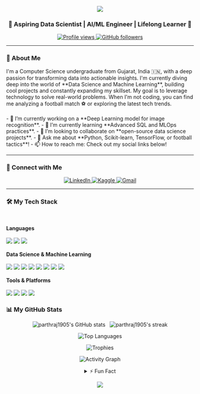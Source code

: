 <p align="center">
  <img src="https://capsule-render.vercel.app/api?type=wave&color=0e75b6&height=200&section=header&text=Parthrajsinh%20Parmar&fontSize=50&fontColor=fff&animation=twinkling" />
</p>

<div align="center">
  
  ### 🚀 Aspiring Data Scientist | AI/ML Engineer | Lifelong Learner 🧠

  <p>
    <a href="https://github.com/parthraj1905">
      <img src="https://komarev.com/ghpvc/?username=parthraj1905&label=Profile%20Views&color=0e75b6&style=flat-square" alt="Profile views"/>
    </a>
    <a href="https://github.com/parthraj1905?tab=followers">
      <img src="https://img.shields.io/github/followers/parthraj1905?label=Followers&style=social" alt="GitHub followers"/>
    </a>
  </p>
  
</div>

---

### 🤔 About Me
<p>
I'm a Computer Science undergraduate from Gujarat, India 🇮🇳, with a deep passion for transforming data into actionable insights. I'm currently diving deep into the world of **Data Science and Machine Learning**, building cool projects and constantly expanding my skillset. My goal is to leverage technology to solve real-world problems. When I'm not coding, you can find me analyzing a football match ⚽️ or exploring the latest tech trends.
<br><br>
- 🔭 I’m currently working on a **Deep Learning model for image recognition**.
- 🌱 I’m currently learning **Advanced SQL and MLOps practices**.
- 👯 I’m looking to collaborate on **open-source data science projects**.
- 💬 Ask me about **Python, Scikit-learn, TensorFlow, or football tactics**!
- 📫 How to reach me: Check out my social links below!

</p>

---

### 🤝 Connect with Me

<p align="center">
  <a href="https://www.linkedin.com/in/YOUR_LINKEDIN_USERNAME" target="_blank">
    <img src="https://img.shields.io/badge/LinkedIn-0A66C2?style=for-the-badge&logo=linkedin&logoColor=white" alt="LinkedIn"/>
  </a>
  <a href="https://www.kaggle.com/YOUR_KAGGLE_USERNAME" target="_blank">
    <img src="https://img.shields.io/badge/Kaggle-20BEFF?style=for-the-badge&logo=kaggle&logoColor=white" alt="Kaggle"/>
  </a>
  <a href="mailto:parthrajsinhparmar19@gmail.com">
    <img src="https://img.shields.io/badge/Gmail-D14836?style=for-the-badge&logo=gmail&logoColor=white" alt="Gmail"/>
  </a>
  </p>

---

### 🛠️ My Tech Stack

<p align="center">
  <br>
  <strong><summary>Languages</summary></strong><br>
  <a href="#"><img src="https://img.shields.io/badge/Python-3776AB?style=for-the-badge&logo=python&logoColor=white"></a>
  <a href="#"><img src="https://img.shields.io/badge/SQL-4479A1?style=for-the-badge&logo=postgresql&logoColor=white"></a>
  <a href="#"><img src="https://img.shields.io/badge/C++-00599C?style=for-the-badge&logo=c%2B%2B&logoColor=white"></a>
  <br><br>
  <strong><summary>Data Science & Machine Learning</summary></strong><br>
  <a href="#"><img src="https://img.shields.io/badge/Pandas-150458?style=for-the-badge&logo=pandas&logoColor=white"></a>
  <a href="#"><img src="https://img.shields.io/badge/Numpy-013243?style=for-the-badge&logo=numpy&logoColor=white"></a>
  <a href="#"><img src="https://img.shields.io/badge/Scikit--Learn-F7931E?style=for-the-badge&logo=scikit-learn&logoColor=white"></a>
  <a href="#"><img src="https://img.shields.io/badge/TensorFlow-FF6F00?style=for-the-badge&logo=tensorflow&logoColor=white"></a>
  <a href="#"><img src="https://img.shields.io/badge/Keras-D00000?style=for-the-badge&logo=keras&logoColor=white"></a>
  <a href="#"><img src="https://img.shields.io/badge/OpenCV-5C3EE8?style=for-the-badge&logo=opencv&logoColor=white"></a>
  <a href="#"><img src="https://img.shields.io/badge/Matplotlib-3776AB?style=for-the-badge&logo=python&logoColor=white"></a>
  <a href="#"><img src="https://img.shields.io/badge/Seaborn-094C69?style=for-the-badge&logo=python&logoColor=white"></a>
  <br><br>
  <strong><summary>Tools & Platforms</summary></strong><br>
  <a href="#"><img src="https://img.shields.io/badge/Git-F05032?style=for-the-badge&logo=git&logoColor=white"></a>
  <a href="#"><img src="https://img.shields.io/badge/GitHub-181717?style=for-the-badge&logo=github&logoColor=white"></a>
  <a href="#"><img src="https://img.shields.io/badge/Jupyter-F37626?style=for-the-badge&logo=jupyter&logoColor=white"></a>
  <a href="#"><img src="https://img.shields.io/badge/VS_Code-007ACC?style=for-the-badge&logo=visual-studio-code&logoColor=white"></a>
</p>

### 📊 My GitHub Stats

<p align="center">
  <img src="https://github-readme-stats.vercel.app/api?username=parthraj1905&show_icons=true&theme=radical&rank_icon=github" alt="parthraj1905's GitHub stats" />
  &nbsp;
  <img src="https://github-readme-streak-stats.herokuapp.com/?user=parthraj1905&theme=radical" alt="parthraj1905's streak" />
</p>

<p align="center">
  <img src="https://github-readme-stats.vercel.app/api/top-langs?username=parthraj1905&layout=compact&theme=radical&langs_count=8" alt="Top Languages" />
</p>

<p align="center">
  <img src="https://github-profile-trophy.vercel.app/?username=parthraj1905&margin-w=10&theme=radical&column=7" alt="Trophies" />
</p>

<p align="center">
  <img src="https://github-readme-activity-graph.vercel.app/graph?username=parthraj1905&theme=radical&bg_color=1c1919&color=e05397&line=e05397&point=ffffff&hide_border=true" alt="Activity Graph" />
</p>

<details align="center">
<summary>⚡ Fun Fact</summary>
<p>
I can probably talk about football for hours and still not run out of things to say. Challenge me! ⚽️🔥
</p>
</details>

<p align="center">
  <img src="https://capsule-render.vercel.app/api?type=wave&color=0e75b6&height=120&section=footer" />
</p>
